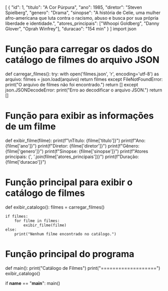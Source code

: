 [
  {
    "id": 1,
    "titulo": "A Cor Púrpura",
    "ano": 1985,
    "diretor": "Steven Spielberg",
    "genero": "Drama",
    "sinopse": "A história de Celie, uma mulher afro-americana que luta contra o racismo, abuso e busca por sua própria liberdade e identidade.",
    "atores_principais": ["Whoopi Goldberg", "Danny Glover", "Oprah Winfrey"],
    "duracao": "154 min"
  }
]
import json

# Função para carregar os dados do catálogo de filmes do arquivo JSON
def carregar_filmes():
    try:
        with open('filmes.json', 'r', encoding='utf-8') as arquivo:
            filmes = json.load(arquivo)
            return filmes
    except FileNotFoundError:
        print("O arquivo de filmes não foi encontrado.")
        return []
    except json.JSONDecodeError:
        print("Erro ao decodificar o arquivo JSON.")
        return []

# Função para exibir as informações de um filme
def exibir_filme(filme):
    print(f"\nTítulo: {filme['titulo']}")
    print(f"Ano: {filme['ano']}")
    print(f"Diretor: {filme['diretor']}")
    print(f"Gênero: {filme['genero']}")
    print(f"Sinopse: {filme['sinopse']}")
    print(f"Atores principais: {', '.join(filme['atores_principais'])}")
    print(f"Duração: {filme['duracao']}")

# Função principal para exibir o catálogo de filmes
def exibir_catalogo():
    filmes = carregar_filmes()
    
    if filmes:
        for filme in filmes:
            exibir_filme(filme)
    else:
        print("Nenhum filme encontrado no catálogo.")

# Função principal do programa
def main():
    print("Catálogo de Filmes")
    print("===================")
    exibir_catalogo()

if __name__ == "__main__":
    main()
